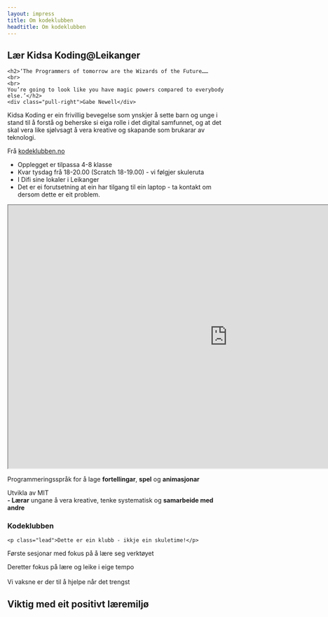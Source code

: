 ```yaml
---
layout: impress
title: Om kodeklubben
headtitle: Om kodeklubben
---
```


<div id="title" class="step" data-x="0" data-y="0" data-scale="10">
	<h2>Lær Kidsa Koding@Leikanger</h2>
</div>

<div id="programmers" class="step" data-x="850" data-y="3000" data-rotate="90" data-scale="6">

	<h2>‘The Programmers of tomorrow are the Wizards of the Future…… 
	<br>
	<br>
	You’re going to look like you have magic powers compared to everybody else.’</h2>
	<div class="pull-right">Gabe Newell</div>
</div>

<div id="kodeklubben" class="step" data-x="3500" data-y="2100" data-rotate="180" data-scale="6">
	<p class="lead">Kidsa Koding er ein frivillig bevegelse som ynskjer å sette barn og unge i stand til å forstå og beherske si eiga rolle i det digital samfunnet, og at det skal vera like sjølvsagt å vera kreative og skapande som brukarar av teknologi.</p>
	<div class="pull-right">Frå <a href="http://www.kodeklubben.no">kodeklubben.no</a></div>
</div>

<div id="tiny" class="step" data-x="2825" data-y="2325" data-z="-3000" data-rotate="300" data-scale="1">
	<ul>
		<li>Opplegget er tilpassa 4-8 klasse</li>
		<li>Kvar tysdag frå 18-20.00 (Scratch 18-19.00) - vi følgjer skuleruta</li>
		<li>I Difi sine lokaler i Leikanger</li>
		<li>Det er ei forutsetning at ein har tilgang til ein laptop - ta kontakt om dersom dette er eit problem.</li>
	</ul>		
</div>

<div class="step">
	<iframe width="1000" height="600" src="http://scratch.mit.edu"></iframe>
</div>

<div id="ing" class="step" data-x="3500" data-y="-850" data-rotate="270" data-scale="6">
	<p class="lead">Programmeringsspråk for å lage <b class="positioning">fortellingar</b>, <b class="rotating">spel</b> og <b class="scaling">animasjonar</b></p>
</div>

<div id="imagination" class="step" data-x="6700" data-y="-300" data-scale="6">
<p>Utvikla av MIT<br><b>- Lærar</b> ungane å vera kreative, tenke systematisk og <b class="imagination">samarbeide med andre</b></p>
</div>

<div id="source" class="step" data-x="6300" data-y="2000" data-rotate="20" data-scale="4">
	<h3>Kodeklubben</h3>
	
	<p class="lead">Dette er ein klubb - ikkje ein skuletime!</p>	
</div>

<div id="one-more-thing" class="step" data-x="6000" data-y="4000" data-scale="2">
	<p class="lead">Første sesjonar med fokus på å lære seg verktøyet</p>
</div>

<div id="its-in-3d" class="step" data-x="6200" data-y="4300" data-z="-100" data-rotate-x="-40" data-rotate-y="10" data-scale="2">
	<p>
		Deretter fokus på lære og leike i eige tempo
	<br>
	<br>
		Vi vaksne er der til å hjelpe når det trengst	
	</p>
</div>

<div id="ing2" class="step" data-x="3500" data-y="-850" data-rotate="270" data-scale="6">
	<h2>Viktig med eit <b class="rotating">positivt læremiljø</h2>
</div>


<div id="overview" class="step" data-x="3000" data-y="1500" data-scale="10">
</div>

